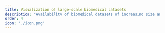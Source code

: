 ```yaml
---
title: Visualization of large-scale biomedical datasets
description: "Availability of biomedical datasets of increasing size and complexity gives opportunities to create new visualization tools to gain insight from these datasets. With my work with Processing I wanted to bring science into art - that experience motivated me to now bring art into science by creating new scientific visualization tools and to be able to find possible answers to the question: what are the “next generation” visualization methods for biomedical data?"
order: 4
icon: './icon.png'
---
```

